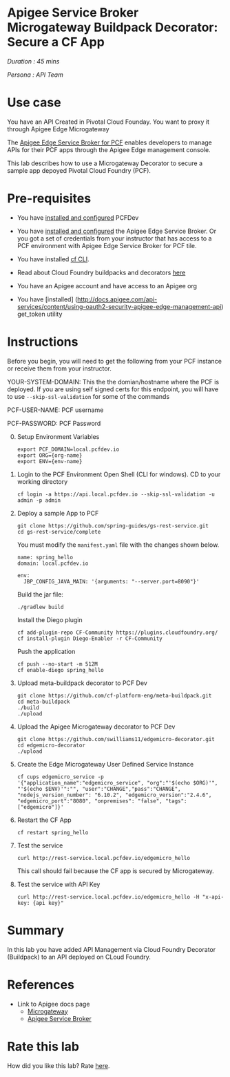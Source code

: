 # Apigee Service Broker Microgateway Buildpack Decorator: Secure a CF App 

*Duration : 45 mins*

*Persona : API Team*

# Use case
You have an API Created in Pivotal Cloud Founday. You want to proxy it through Apigee Edge Microgateway

The [Apigee Edge Service Broker for PCF](http://docs.pivotal.io/partners/apigee/index.html) enables developers to manage APIs for their PCF apps through the Apigee Edge management console.

This lab describes how to use a Microgateway Decorator to secure a sample app depoyed Pivotal Cloud Foundry (PCF). 

# Pre-requisites
* You have [installed and configured](https://docs.pivotal.io/pcf-dev/) PCFDev

* You have [installed and configured](https://github.com/apigee/pivotal-cf-apigee/tree/master/apigee-cf-service-broker#step-2-install-the-apigee-service-broker-from-source) the Apigee Edge Service Broker. Or you got a set of credentials from your instructor that has access to a PCF environment with Apigee Edge Service Broker for PCF tile. 

* You have installed [cf CLI](https://docs.cloudfoundry.org/cf-cli/install-go-cli.html).

* Read about Cloud Foundry buildpacks and decorators [here](https://github.com/cf-platform-eng/meta-buildpack)

* You have an Apigee account and have access to an Apigee org

* You have [installed] (http://docs.apigee.com/api-services/content/using-oauth2-security-apigee-edge-management-api) get_token utility

# Instructions

Before you begin, you will need to get the following from your PCF instance or receive them from your instructor.

YOUR-SYSTEM-DOMAIN: This the the domian/hostname where the PCF is deployed. If you are using self signed certs for this endpoint, you will have to use `--skip-ssl-validation` for some of the commands

PCF-USER-NAME: PCF username

PCF-PASSWORD: PCF Password


0. Setup Environment Variables
   ```
   export PCF_DOMAIN=local.pcfdev.io
   export ORG={org-name}
   export ENV={env-name}
   ```

1. Login to the PCF Environment
	Open Shell (CLI for windows). CD to your working directory

	```
	cf login -a https://api.local.pcfdev.io --skip-ssl-validation -u admin -p admin
	```

2. Deploy a sample App to PCF
   ```
   git clone https://github.com/spring-guides/gs-rest-service.git
   cd gs-rest-service/complete
   ```
   You must modify the `manifest.yaml` file with the changes shown below.
   ```
   name: spring_hello
   domain: local.pcfdev.io

   env:
     JBP_CONFIG_JAVA_MAIN: '{arguments: "--server.port=8090"}'
   ```

   Build the jar file:
   ```
   ./gradlew build
   ```
   Install the Diego plugin
   ```
   cf add-plugin-repo CF-Community https://plugins.cloudfoundry.org/
   cf install-plugin Diego-Enabler -r CF-Community
   ```
   Push the application
   ```
   cf push --no-start -m 512M
   cf enable-diego spring_hello
   ```

3. Upload meta-buildpack decorator to PCF Dev
   ```
   git clone https://github.com/cf-platform-eng/meta-buildpack.git
   cd meta-buildpack
   ./build
   ./upload
   ```
   
4. Upload the Apigee Microgateway decorator to PCF Dev
   ```
   git clone https://github.com/swilliams11/edgemicro-decorator.git
   cd edgemicro-decorator
   ./upload
   ```
   
5. Create the Edge Microgateway User Defined Service Instance
   ```
   cf cups edgemicro_service -p '{"application_name":"edgemicro_service", "org":"'$(echo $ORG)'", "'$(echo $ENV)'":"", "user":"CHANGE","pass":"CHANGE", "nodejs_version_number": "6.10.2", "edgemicro_version":"2.4.6", "edgemicro_port":"8080", "onpremises": "false", "tags": ["edgemicro"]}'
   ```

6. Restart the CF App
   ```
   cf restart spring_hello
   ```

7. Test the service
   ```
   curl http://rest-service.local.pcfdev.io/edgemicro_hello
   ```
   This call should fail because the CF app is secured by Microgateway.
   
8. Test the service with API Key
   ```
   curl http://rest-service.local.pcfdev.io/edgemicro_hello -H "x-api-key: {api key}"
   ```

# Summary

In this lab you have added API Management via Cloud Foundry Decorator (Buildpack) to an API deployed on CLoud Foundry.

# References

* Link to Apigee docs page
    * [Microgateway](http://docs.apigee.com/microgateway/content/edge-microgateway-home)
	* [Apigee Service Broker](https://apigee.com/about/tags/pivotal-cloud-foundry)

# Rate this lab

How did you like this lab? Rate [here](https://docs.google.com/forms/d/e/1FAIpQLSdbReinSeZTrCgrZgOWufDfX0yQJMMiBiU6Ql8L5AjTMbaHYA/viewform?c=0&w=1).
